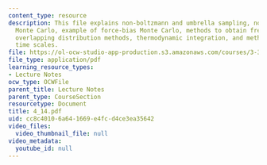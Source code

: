 ```yaml
---
content_type: resource
description: This file explains non-boltzmann and umbrella sampling, non-metropolis
  Monte Carlo, example of force-bias Monte Carlo, methods to obtain free energy differences,
  overlapping distribution methods, thermodynamic integration, and methods with multiple
  time scales.
file: https://ol-ocw-studio-app-production.s3.amazonaws.com/courses/3-320-atomistic-computer-modeling-of-materials-sma-5107-spring-2005/cc8c40106a641669e4fcd4ce3ea35642_4_14.pdf
file_type: application/pdf
learning_resource_types:
- Lecture Notes
ocw_type: OCWFile
parent_title: Lecture Notes
parent_type: CourseSection
resourcetype: Document
title: 4_14.pdf
uid: cc8c4010-6a64-1669-e4fc-d4ce3ea35642
video_files:
  video_thumbnail_file: null
video_metadata:
  youtube_id: null
---
```

